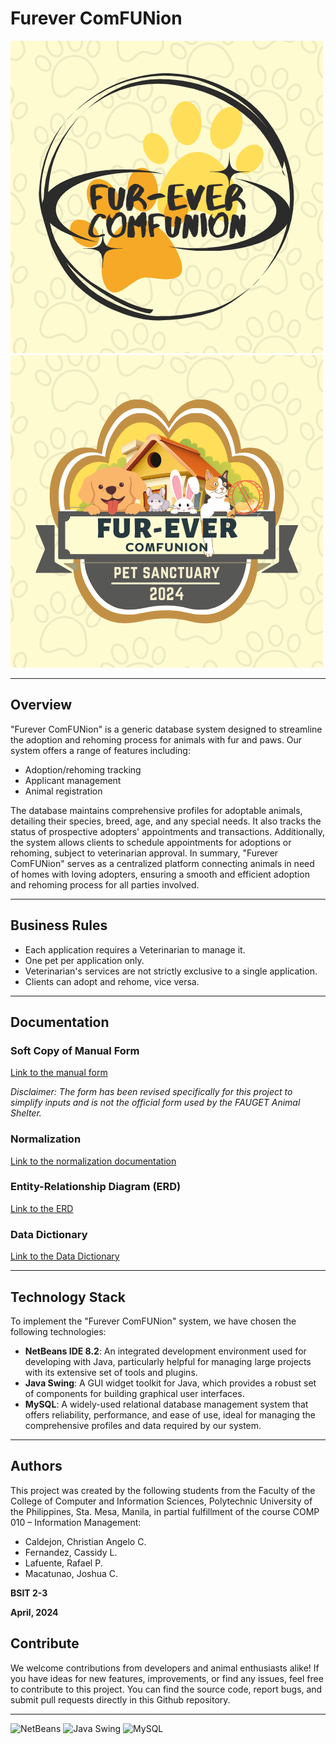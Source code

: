 # Furever ComFUNion

![Logo](logos/logo1.png) ![Logo](logos/logo2.png)

---

## Overview

"Furever ComFUNion" is a generic database system designed to streamline the adoption and rehoming process for animals with fur and paws. Our system offers a range of features including:

- Adoption/rehoming tracking
- Applicant management
- Animal registration

The database maintains comprehensive profiles for adoptable animals, detailing their species, breed, age, and any special needs. It also tracks the status of prospective adopters' appointments and transactions. Additionally, the system allows clients to schedule appointments for adoptions or rehoming, subject to veterinarian approval. In summary, "Furever ComFUNion" serves as a centralized platform connecting animals in need of homes with loving adopters, ensuring a smooth and efficient adoption and rehoming process for all parties involved.

---

## Business Rules

- Each application requires a Veterinarian to manage it.
- One pet per application only.
- Veterinarian's services are not strictly exclusive to a single application.
- Clients can adopt and rehome, vice versa.

---

## Documentation

### Soft Copy of Manual Form

[Link to the manual form](https://www.canva.com/design/DAGA3tMefPE/aPt8C8q2vcuKwzEjf5fw0A/edit?utm_content=DAGA3tMefPE&utm_campaign=designshare&utm_medium=link2&utm_source=sharebutton)

*Disclaimer: The form has been revised specifically for this project to simplify inputs and is not the official form used by the FAUGET Animal Shelter.*

### Normalization

[Link to the normalization documentation](https://docs.google.com/spreadsheets/d/1qQ6mgWr-jic6zWBTz1Zve5SQPBW1k35RfxIZBazvzHs/edit?usp=sharing)

### Entity-Relationship Diagram (ERD)

[Link to the ERD](https://lucid.app/lucidchart/8576b084-1302-4b38-a30f-6d9d078c8a4f/edit?viewport_loc=-5332%2C339%2C3840%2C1695%2C0_0&invitationId=inv_9335e154-3ccf-411f-939c-24920c16ccc0)

### Data Dictionary

[Link to the Data Dictionary](https://docs.google.com/spreadsheets/d/1VVqiiR2KJIW1gC9mhwUaOY1MfFndEEd2-GYizXBWOpQ/edit?usp=sharing)

---

## Technology Stack

To implement the "Furever ComFUNion" system, we have chosen the following technologies:

- **NetBeans IDE 8.2**: An integrated development environment used for developing with Java, particularly helpful for managing large projects with its extensive set of tools and plugins.
- **Java Swing**: A GUI widget toolkit for Java, which provides a robust set of components for building graphical user interfaces.
- **MySQL**: A widely-used relational database management system that offers reliability, performance, and ease of use, ideal for managing the comprehensive profiles and data required by our system.

---

## Authors

This project was created by the following students from the Faculty of the College of Computer and Information Sciences, Polytechnic University of the Philippines, Sta. Mesa, Manila, in partial fulfillment of the course COMP 010 – Information Management:

- Caldejon, Christian Angelo C.
- Fernandez, Cassidy L.
- Lafuente, Rafael P.
- Macatunao, Joshua C.

**BSIT 2-3**

**April, 2024**

## Contribute

We welcome contributions from developers and animal enthusiasts alike! If you have ideas for new features, improvements, or find any issues, feel free to contribute to this project. You can find the source code, report bugs, and submit pull requests directly in this Github repository.

---

![NetBeans](https://img.shields.io/badge/NetBeans-8.2-brightgreen) ![Java Swing](https://img.shields.io/badge/Java%20Swing-%E2%98%85%E2%98%85%E2%98%85%E2%98%85%E2%98%85-brightgreen) ![MySQL](https://img.shields.io/badge/MySQL-5.7-blue)
